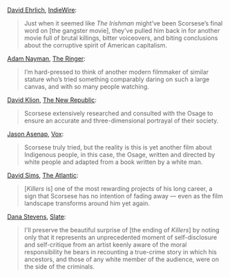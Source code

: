 <!-- Martin Scorsese -->

[David Ehrlich](https://twitter.com/davidehrlich), [IndieWire](https://www.indiewire.com/criticism/movies/killers-of-the-flower-moon-review-1234865405/):

> Just when it seemed like _The Irishman_ might’ve been Scorsese’s final word on [the gangster movie], they’ve pulled him back in for another movie full of brutal killings, bitter voiceovers, and biting conclusions about the corruptive spirit of American capitalism.

[Adam Nayman](https://twitter.com/brofromanother), [The Ringer](https://www.theringer.com/movies/2023/10/24/23929317/killers-of-the-flower-moon-review-martin-scorsese):

> I’m hard-pressed to think of another modern filmmaker of similar stature who’s tried something comparably daring on such a large canvas, and with so many people watching.

[David Klion](https://twitter.com/DavidKlion), [The New Republic](https://newrepublic.com/article/175073/killers-flower-moon-groundbreaking-achievement-martin-scorsese-review):

> Scorsese extensively researched and consulted with the Osage to ensure an accurate and three-dimensional portrayal of their society.

[Jason Asenap](https://twitter.com/asenap), [Vox](https://www.vox.com/2023/11/6/23945433/killers-flower-moon-osage-indigenous-scorsese-tell-story):

> Scorsese truly tried, but the reality is this is yet another film about Indigenous people, in this case, the Osage, written and directed by white people and adapted from a book written by a white man.

[David Sims](https://twitter.com/davidlsims), [The Atlantic](https://www.theatlantic.com/culture/archive/2023/05/martin-scorsese-killers-of-the-flower-moon-review/674125/):

> [_Killers_ is] one of the most rewarding projects of his long career, a sign that Scorsese has no intention of fading away — even as the film landscape transforms around him yet again.

[Dana Stevens](https://twitter.com/thehighsign), [Slate](https://slate.com/culture/2023/10/killers-of-the-flower-moon-movie-martin-scorsese.html?via=rss):

> I'll preserve the beautiful surprise of [the ending of _Killers_] by noting only that it represents an unprecedented moment of self-disclosure and self-critique from an artist keenly aware of the moral responsibility he bears in recounting a true-crime story in which his ancestors, and those of any white member of the audience, were on the side of the criminals.
